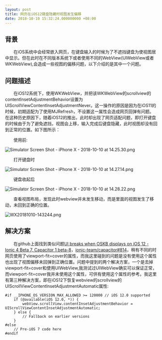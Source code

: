 ```yaml
---
layout: post
title: 网页在iOS12键盘隐藏时视图发生偏移
date: 2018-10-10 15:32:24.000000000 +08:00
---
```



背景
-----------

&emsp;&emsp;在iOS系统中会经常嵌入网页，在键盘输入的时候为了不遮挡键盘为使视图居中显示。但在此时在不同版本系统下或者使用不同的WebView(UIWebView或者WKWebView),会造成一些视图的偏移问题，以下介绍的是其中一个问题。


问题描述
-----------

&emsp;&emsp;在iOS12系统下，使用WKWebView，并把该WKWebView的scrollview的contentInsetAdjustmentBehavior设置为UIScrollViewContentInsetAdjustmentNever。这一操作的原因是因为在iOS11的时候，初期适配为了使用MJRefresh，不设置这一属性会造成网页回弹有问题。在这种历史原因下，随着iOS12的推出，此时却出现了网页适配问题，即打开键盘的时候由于为了避免遮挡，视图会上移，输入完成后键盘隐藏，此时视图却没有回到正常的位置。如下图所示：

&emsp;&emsp;使用前:

![Simulator Screen Shot - iPhone X - 2018-10-10 at 14.25.30.png](https://i.loli.net/2018/10/10/5bbd9b6b776ef.png)

&emsp;&emsp;打开键盘时

![Simulator Screen Shot - iPhone X - 2018-10-10 at 14.27.14.png](https://i.loli.net/2018/10/10/5bbd9bd36ff38.png)

&emsp;&emsp;键盘收起后

![Simulator Screen Shot - iPhone X - 2018-10-10 at 14.28.22.png](https://i.loli.net/2018/10/10/5bbd9c0d02782.png)

&emsp;&emsp;查看视图布局，发现此时webview并未发生移动，而是里面的视图发生了移动，未回到正确的位置。

![WX20181010-143244.png](https://i.loli.net/2018/10/10/5bbd9d17766c5.png)

解决方案
-----------

&emsp;&emsp;在github上面找到类似问题<a href="https://github.com/ionic-team/ionic/issues/15824">UI breaks when OSKB displays on iOS 12 - Ionic 4 Beta 7, Capacitor 1 beta-8</a>，<a href="http://www.openradar.me/44655885">ionic-team/capacitor#814</a>，稍有不同的时网页使用了viewport-fit=cover的属性，而我这里碰到的问题是没有使用这个属性也出现了视图偏移未回弹到正确位置。问题中提到的两个解决方案，一个是去掉viewport-fit=cover和使用UIWebView,我测试过UIWebView确实可以保证正常，而viewport-fit=cover我并未使用这个属性，可供有使用这个属性的参考。我这里有第三种解决方案，即在iOS12下恢复webview的scrollview的UIScrollViewContentInsetAdjustmentAutomatic属性:

```Obj-c
#if __IPHONE_OS_VERSION_MAX_ALLOWED >= 120000 // iOS 12.0 supported
    if (@available(iOS 12.0, *)) {
        webView.scrollView.contentInsetAdjustmentBehavior = UIScrollViewContentInsetAdjustmentAutomatic;
    } else {
        // Fallback on earlier versions
    }
#else
    // Pre-iOS 7 code here
#endif
```

